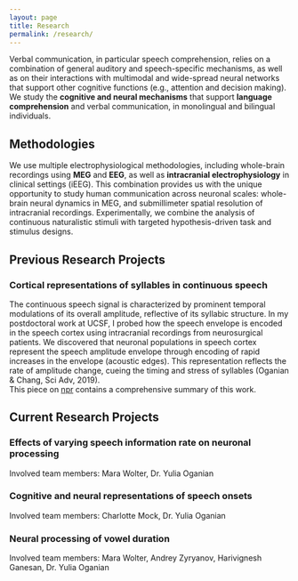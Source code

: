 ```yaml
---
layout: page
title: Research
permalink: /research/
---
```


Verbal communication, in particular speech comprehension, relies on a combination of general auditory and speech-specific mechanisms, as well as on their interactions with multimodal and wide-spread neural networks that support other cognitive functions (e.g., attention and decision making). We study the **cognitive and neural mechanisms** that support **language comprehension** and verbal communication, in monolingual and bilingual individuals.
<br>

## Methodologies
We use multiple electrophysiological methodologies, including whole-brain recordings using **MEG** and **EEG**, as well as **intracranial electrophysiology** in clinical settings (iEEG). This combination provides us with the unique opportunity to study human communication across neuronal scales: whole-brain neural dynamics in MEG, and submillimeter spatial resolution of intracranial recordings. Experimentally, we combine the analysis of continuous naturalistic stimuli with targeted hypothesis-driven task and stimulus designs.
<br>

## Previous Research Projects

### Cortical representations of syllables in continuous speech
The continuous speech signal is characterized by prominent temporal modulations of its overall amplitude, reflective of its syllabic structure. In my postdoctoral work at UCSF, I probed how the speech envelope is encoded in the speech cortex using intracranial recordings from neurosurgical patients. We discovered that neuronal populations in speech cortex represent the speech amplitude envelope through encoding of rapid increases in the envelope (acoustic edges). This representation reflects the rate of amplitude change, cueing the timing and stress of syllables (Oganian & Chang, Sci Adv, 2019).<br>
This piece on [npr](https://www.npr.org/sections/health-shots/2019/11/20/780988618/the-loudness-of-vowels-helps-the-brain-break-down-speech-into-syl-la-bles) contains a comprehensive summary of this work.
<br>

## Current Research Projects

### Effects of varying speech information rate on neuronal processing
Involved team members: Mara Wolter, Dr. Yulia Oganian

### Cognitive and neural representations of speech onsets
Involved team members: Charlotte Mock, Dr. Yulia Oganian

### Neural processing of vowel duration
Involved team members: Mara Wolter, Andrey Zyryanov, Harivignesh Ganesan, Dr. Yulia Oganian

